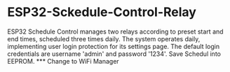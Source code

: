 # ESP32-Sckedule-Control-Relay
ESP32 Schedule Control manages two relays according to preset start and end times, scheduled three times daily. The system operates daily, implementing user login protection for its settings page. The default login credentials are username 'admin' and password '1234'.  Save Schedul into EEPROM.
*** Change to WiFi Manager
